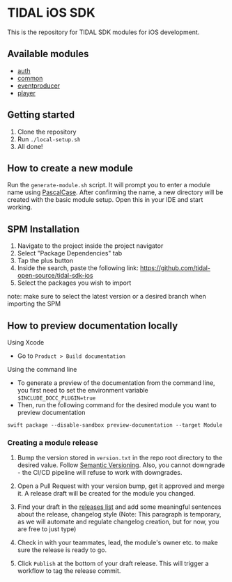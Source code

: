 # TIDAL iOS SDK 

This is the repository for TIDAL SDK modules for iOS development.

## Available modules

- [auth](./Sources/Auth/README.md)
- [common](./Sources/Common/README.md)
- [eventproducer](./Sources/EventProducer/README.md)
- [player](./Sources/Player/README.md)

## Getting started
1. Clone the repository
2. Run `./local-setup.sh`
3. All done!

## How to create a new module
Run the `generate-module.sh` script. It will prompt you to enter a module name using [PascalCase](https://pl.wikipedia.org/wiki/PascalCase).
After confirming the name, a new directory will be created with the basic module setup. Open this in your IDE and start working.

## SPM Installation
1. Navigate to the project inside the project navigator
2. Select "Package Dependencies" tab
3. Tap the plus button
4. Inside the search, paste the following link: https://github.com/tidal-open-source/tidal-sdk-ios
5. Select the packages you wish to import

note: make sure to select the latest version or a desired branch when importing the SPM

## How to preview documentation locally

Using Xcode
- Go to `Product > Build documentation`

Using the command line
- To generate a preview of the documentation from the command line, you first need to set the environment variable `$INCLUDE_DOCC_PLUGIN=true`
- Then, run the following command for the desired module you want to preview documentation

```
swift package --disable-sandbox preview-documentation --target Module
```

### Creating a module release
1. Bump the version stored in `version.txt` in the repo root directory to the desired value. Follow [Semantic Versioning](https://semver.org/). Also, you cannot downgrade - the CI/CD pipeline will refuse to work with downgrades.

2. Open a Pull Request with your version bump, get it approved and merge it. A release draft will be created for the module you changed.

3. Find your draft in the [releases list](https://github.com/tidal-music/tidal-sdk-ios/releases) and add some meaningful sentences about the release, changelog style (Note: This paragraph is temporary, as we will automate and regulate changelog creation, but for now, you are free to just type)

4. Check in with your teammates, lead, the module's owner etc. to make sure the release is ready to go.

5. Click `Publish` at the bottom of your draft release. This will trigger a workflow to tag the release commit.

